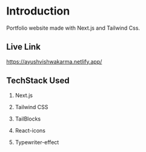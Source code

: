 # Introduction 
Portfolio website made with Next.js and Tailwind Css.

## Live Link
https://ayushvishwakarma.netlify.app/

## TechStack Used 
  1. Next.js
  
  2. Tailwind CSS
  
  3. TailBlocks
  
  4. React-icons
  
  5. Typewriter-effect
